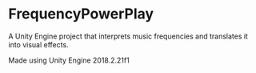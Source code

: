# FrequencyPowerPlay
A Unity Engine project that interprets music frequencies and translates it into visual effects.

Made using Unity Engine 2018.2.21f1

